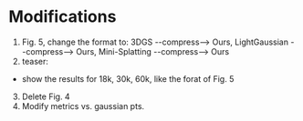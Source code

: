 # Modifications
1. Fig. 5, change the format to: 3DGS --compress--> Ours, LightGaussian --compress--> Ours, Mini-Splatting --compress--> Ours
2. teaser:
  - show the results for 18k, 30k, 60k, like the forat of Fig. 5
3. Delete Fig. 4
4. Modify metrics vs. gaussian pts. 

